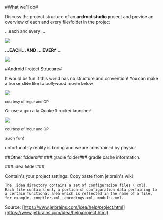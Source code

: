 
#What we'll do#

Discuss the project structure of an **android studio** project and provide an overview of each and every file/folder in the project


...each and every ...

![](http://i.imgur.com/D8u9ANe.png)

**...EACH... AND ... EVERY** ...

![](http://i.imgur.com/pKvVJ29.png)

#Android Project Structure#

It would be fun if this world has no structure and convention! You can make a horse slide like to bollywood movie below

![](https://i.imgur.com/rKpxPh.jpg)

<sup>courtesy of imgur and OP<sup>

Or use a gun a la Quake 3 rocket launcher!

![](http://i.imgur.com/PhrgLL0.gif)

<sup>courtesy of imgur and OP<sup>

such fun!

unfortunately reality is boring and we are constrained by physics.


##Other folders##
###.gradle folder###
gradle cache information.

###.idea folder###

Contain's your project settings: 
Copy paste from jetbrain's wiki

	The .idea directory contains a set of configuration files (.xml). 
	Each file contains only a portion of configuration data pertaining to a certain functional area which is reflected in the name of a file, for example, compiler.xml, encodings.xml, modules.xml.

Source: [https://www.jetbrains.com/idea/help/project.html](https://www.jetbrains.com/idea/help/project.html)









